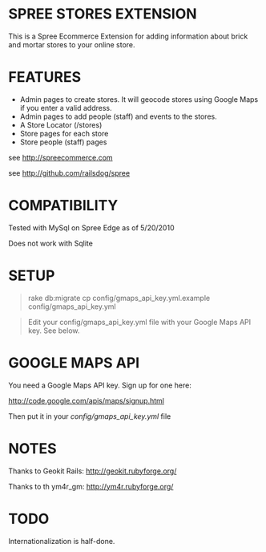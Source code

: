 SPREE STORES EXTENSION
======================

This is a Spree Ecommerce Extension for adding information about brick and mortar stores to your online store.

FEATURES
========

* Admin pages to create stores. It will geocode stores using Google Maps if you enter a valid address.
* Admin pages to add people (staff) and events to the stores.
* A Store Locator (/stores)
* Store pages for each store
* Store people (staff) pages

see http://spreecommerce.com

see http://github.com/railsdog/spree

COMPATIBILITY
=============

Tested with MySql on Spree Edge as of 5/20/2010

Does not work with Sqlite

SETUP
=====

> rake db:migrate
> cp config/gmaps_api_key.yml.example config/gmaps_api_key.yml

> Edit your config/gmaps_api_key.yml file with your Google Maps API key. See below.

GOOGLE MAPS API
===============

You need a Google Maps API key. Sign up for one here:

http://code.google.com/apis/maps/signup.html

Then put it in your _config/gmaps_api_key.yml_ file


NOTES
=====

Thanks to Geokit Rails: http://geokit.rubyforge.org/

Thanks to th ym4r_gm: http://ym4r.rubyforge.org/

TODO
====

Internationalization is half-done.
